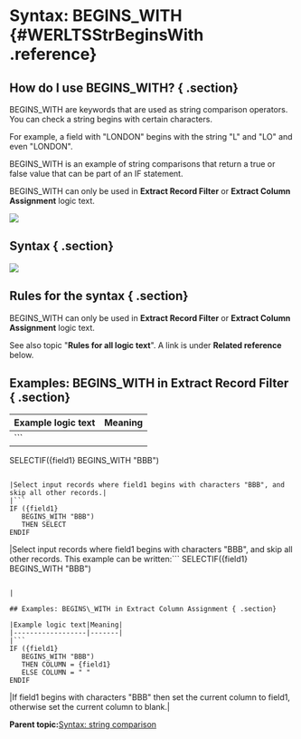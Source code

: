 # Syntax: BEGINS\_WITH {#WERLTSStrBeginsWith .reference}

## How do I use BEGINS\_WITH? { .section}

BEGINS\_WITH are keywords that are used as string comparison operators. You can check a string begins with certain characters.

For example, a field with "LONDON" begins with the string "L" and "LO" and even "LONDON".

BEGINS\_WITH is an example of string comparisons that return a true or false value that can be part of an IF statement.

BEGINS\_WITH can only be used in **Extract Record Filter** or **Extract Column Assignment** logic text.

![](images/LTZZ_Syntax_legend.gif)

## Syntax { .section}

![](images/LTSStr_BEGINSWITH_01.gif)

## Rules for the syntax { .section}

BEGINS\_WITH can only be used in **Extract Record Filter** or **Extract Column Assignment** logic text.

See also topic "**Rules for all logic text**". A link is under **Related reference** below.

## Examples: BEGINS\_WITH in Extract Record Filter { .section}

|Example logic text|Meaning|
|------------------|-------|
|```
SELECTIF({field1} 
        BEGINS_WITH "BBB")
```

|Select input records where field1 begins with characters "BBB", and skip all other records.|
|```
IF ({field1} 
   BEGINS_WITH "BBB")
   THEN SELECT
ENDIF
```

|Select input records where field1 begins with characters "BBB", and skip all other records. This example can be written:```
SELECTIF({field1} BEGINS_WITH "BBB")
```

|

## Examples: BEGINS\_WITH in Extract Column Assignment { .section}

|Example logic text|Meaning|
|------------------|-------|
|```
IF ({field1} 
   BEGINS_WITH "BBB")
   THEN COLUMN = {field1}
   ELSE COLUMN = " "
ENDIF
```

|If field1 begins with characters "BBB" then set the current column to field1, otherwise set the current column to blank.|

**Parent topic:**[Syntax: string comparison](../html/WERLTSStrAAStrComp.md)

